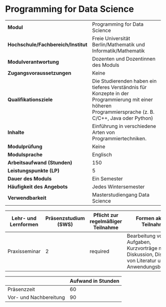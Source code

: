 # Programming for Data Science
|                                    |   |
|------------------------------------|---|
|**Modul**                           | Programming for Data Science |
|**Hochschule/Fachbereich/Institut** | Freie Universität Berlin/Mathematik und Informatik/Mathematik |
|**Modulverantwortung**              | Dozenten und Dozentinnen des Moduls |
|**Zugangsvoraussetzungen**          | Keine |
|**Qualifikationsziele**             | Die Studierenden haben ein tieferes Verständnis für Konzepte in der Programmierung mit einer höheren Programmiersprache (z. B. C/C++, Java oder Python) |
|**Inhalte**                         | Einführung in verschiedene Arten von Programmiertechniken. |
|**Modulprüfung**                    | Keine |
|**Modulsprache**                    | Englisch |
|**Arbeitsaufwand (Stunden)**        | 150 |
|**Leistungspunkte (LP)**            | 5 |
|**Dauer des Moduls**                | Ein Semester |
|**Häufigkeit des Angebots**         | Jedes Wintersemester |
|**Verwendbarkeit**                  | Masterstudiengang Data Science |

| Lehr- und Lernformen | Präsenzstudium <br> (SWS) | Pflicht zur regelmäßiger Teilnahme | Formen aktiver Teilnahme |
| ---------------------|---------------------------|------------------------------------|------------------------- |
| Praxisseminar        | 2                         | required                           | Bearbeitung von Aufgaben, Kurzvorträge mit Diskussion, Diskussion von Literatur und Anwendungsbeispielen |

|   | Aufwand in Stunden |
| - |--------------------|
| Präsenzzeit                              | 60    |
| Vor- und Nachbereitung                   | 90    |
